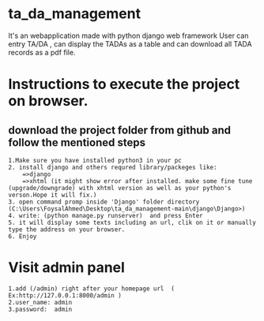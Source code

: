 # ta_da_management
  It's an webapplication made with python django web framework
  User can entry TA/DA , can display the TADAs as a table and can download  all TADA  records as a pdf file.

# Instructions to execute the project on browser.
## download the project folder from github and follow the mentioned steps

	1.Make sure you have installed python3 in your pc
	2. install django and others requred library/packeges like:
		=>django
		=>xhtml (it might show error after installed. make some fine tune (upgrade/downgrade) with xhtml version as well as your python's verson.Hope it will fix.)
	3. open command promp inside 'Django' folder directory (C:\Users\FoysalAhmed\Desktop\ta_da_management-main\django\Django>)
	4. write: (python manage.py runserver)  and press Enter
	5. it will display some texts including an url, clik on it or manually type the address on your browser.
	6. Enjoy

# Visit admin panel
	1.add (/admin) right after your homepage url  ( Ex:http://127.0.0.1:8000/admin )
	2.user_name: admin
	3.password:  admin
    
  
   
